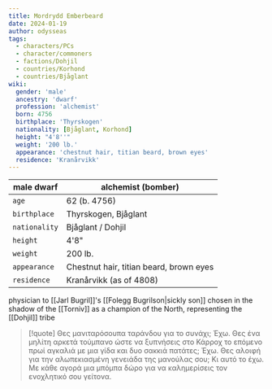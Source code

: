 ```yaml
---
title: Mordrydd Emberbeard
date: 2024-01-19
author: odysseas
tags:
  - characters/PCs
  - character/commoners
  - factions/Dohjil
  - countries/Korhond
  - countries/Bjåglant
wiki:
  gender: 'male'
  ancestry: 'dwarf'
  profession: 'alchemist'
  born: 4756
  birthplace: 'Thyrskogen'
  nationality: [Bjåglant, Korhond]
  height: "4'8''"
  weight: '200 lb.'
  appearance: 'chestnut hair, titian beard, brown eyes'
  residence: 'Kranårvikk'
---
```

| male dwarf | alchemist (bomber) |
| --- | --- |
| `age` | 62 (b. 4756) |
| `birthplace` | Thyrskogen, Bjåglant |
| `nationality` | Bjåglant / Dohjil |
| `height` | 4'8" |
| `weight` | 200 lb. |
| `appearance` | Chestnut hair, titian beard, brown eyes |
| `residence` | Kranårvikk (as of 4808) |

physician to [[Jarl Bugril]]'s [[Folegg Bugrilson|sickly son]]
chosen in the shadow of the [[Torniv]] as a champion of the North, representing the [[Dohjil]] tribe

> [!quote] 
> Θες μανιταρόσουπα ταράνδου για το συνάχι; Έχω.
> Θες ένα μηλίτη αρκετά τούμπανο ώστε να ξυπνήσεις στο Κάρροχ το επόμενο πρωί αγκαλιά με μια γίδα και δυο σακκιά πατάτες; Έχω.
> Θες αλοιφή για την αλωπεκιασμένη γενειάδα της μανούλας σου; Κι αυτό το έχω.
> Με κάθε αγορά μια μπόμπα δώρο για να καλημερίσεις τον ενοχλητικό σου γείτονα.